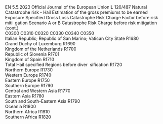 EN  5.5.2023 Official Journal of the European Union L 120/487
 Natural Catastrophe risk - Hail  Estimation of the 
gross premiums to 
be earned  Exposure  Specified Gross 
Loss  Catastrophe Risk 
Charge Factor 
before risk miti ­
gation  Scenario A 
or B  Catastrophe Risk 
Charge before risk 
mitigation  (cont.)  
C0300  C0310  C0320  C0330  C0340  C0350  
Italian Republic; Republic of San Marino; 
Vatican City State  R1680  
Grand Duchy of Luxemburg  R1690  
Kingdom of the Netherlands  R1700  
Republic of Slovenia  R1701  
Kingdom of Spain  R1710  
Total Hail specified Regions before diver ­
sification  R1720  
Northern Europe  R1730  
Western Europe  R1740  
Eastern Europe  R1750  
Southern Europe  R1760  
Central and Western Asia  R1770  
Eastern Asia  R1780  
South and South-Eastern Asia  R1790  
Oceania  R1800  
Northern Africa  R1810  
Southern Africa  R1820